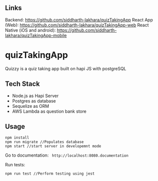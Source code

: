 ## Links
Backend: https://github.com/siddharth-lakhara/quizTakingApp
React App (Web): https://github.com/siddharth-lakhara/quizTakingApp-web
React Native (iOS and android): https://github.com/siddharth-lakhara/quizTakingApp-mobile

# quizTakingApp
Quizzy is a quiz taking app built on hapi JS with postgreSQL

## Tech Stack
- Node.js as Hapi Server
- Postgres as database
- Sequelize as ORM
- AWS Lambda as question bank store

## Usage
```
npm install
npm run migrate //Populates database
npm start //start server in developemnt mode
```

Go to documentation:
``` http://localhost:8080.documentation```

Run tests:
```
npm run test //Perform testing using jest
```
